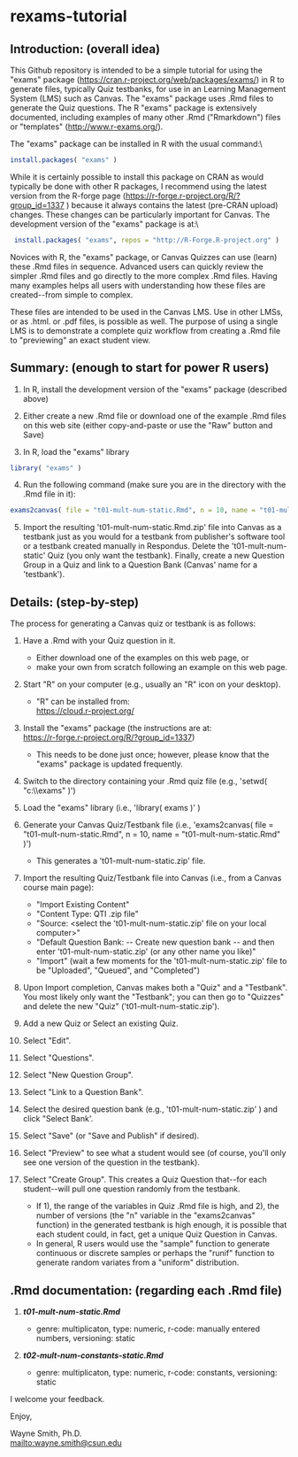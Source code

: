 # rexams-tutorial

## **Introduction**: (overall idea)

This Github repository is intended to be a simple tutorial for using the "exams" package (https://cran.r-project.org/web/packages/exams/) in R to generate files, typically Quiz testbanks, for use in an Learning Management System (LMS) such as Canvas.
 The "exams" package uses .Rmd files to generate the Quiz questions.  The R "exams" package is extensively documented, including examples of many other .Rmd ("Rmarkdown") files or "templates" (http://www.r-exams.org/).

The "exams" package can be installed in R with the usual command:\
```r
install.packages( "exams" )
```

While it is certainly possible to install this package on CRAN as would typically be done with other R packages,
 I recommend using the latest version from the R-forge page (https://r-forge.r-project.org/R/?group_id=1337
) because it always contains the latest (pre-CRAN upload) changes.
 These changes can be particularly important for Canvas.  The development version of the "exams" package is at:\
```r
 install.packages( "exams", repos = "http://R-Forge.R-project.org" )
```

Novices with R, the "exams" package, or Canvas Quizzes can use (learn) these .Rmd files in sequence.
 Advanced users can quickly review the simpler .Rmd files and go directly to the more complex .Rmd files.
 Having many examples helps all users with understanding how these files are created--from simple to complex.

These files are intended to be used in the Canvas LMS.  Use in other LMSs, or as .html. or .pdf files, is possible as well.
 The purpose of using a single LMS is to demonstrate a complete quiz workflow from creating a .Rmd file to "previewing" an exact student view.


## **Summary**: (enough to start for power R users)

1. In R, install the development version of the "exams" package (described above)

2. Either create a new .Rmd file or download one of the example .Rmd files on this web site (either copy-and-paste or use the "Raw" button and Save)

3. In R, load the "exams" library
```r
library( "exams" )
```

4. Run the following command (make sure you are in the directory with the .Rmd file in it):
```r
exams2canvas( file = "t01-mult-num-static.Rmd", n = 10, name = "t01-mult-num-static.Rmd" )
```

5. Import the resulting 't01-mult-num-static.Rmd.zip' file into Canvas as a testbank just as you would for a testbank from publisher's software tool or a testbank created manually in Respondus.
 Delete the 't01-mult-num-static' Quiz (you only want the testbank).
 Finally, create a new Question Group in a Quiz and link to a Question Bank (Canvas' name for a 'testbank').


## **Details**: (step-by-step)

The process for generating a Canvas quiz or testbank is as follows:

1. Have a .Rmd with your Quiz question in it.
    * Either download one of the examples on this web page, or
    * make your own from scratch following an example on this web page.

2. Start "R" on your computer (e.g., usually an "R" icon on your desktop).
    * "R" can be installed from:\
https://cloud.r-project.org/

3. Install the "exams" package (the instructions are at:\
https://r-forge.r-project.org/R/?group_id=1337)
    * This needs to be done just once; however, please know that the "exams" package is updated frequently.

4. Switch to the directory containing your .Rmd quiz file (e.g., 'setwd( "c:\\\exams" )')

5. Load the "exams" library (i.e., 'library( exams )' )

6. Generate your Canvas Quiz/Testbank file (i.e., 'exams2canvas( file = "t01-mult-num-static.Rmd", n = 10, name = "t01-mult-num-static.Rmd" )')
    * This generates a 't01-mult-num-static.zip' file.

7. Import the resulting Quiz/Testbank file into Canvas (i.e., from a Canvas course main page):
    * "Import Existing Content"
    * "Content Type: QTI .zip file"
    * "Source: <select the 't01-mult-num-static.zip' file on your local computer>"
    * "Default Question Bank: -- Create new question bank -- and then enter 't01-mult-num-static.zip' (or any other name you like)"
    * "Import" (wait a few moments for the 't01-mult-num-static.zip' file to be "Uploaded", "Queued", and "Completed")

8. Upon Import completion, Canvas makes both a "Quiz" and a "Testbank".
 You most likely only want the "Testbank"; you can then go to "Quizzes" and delete the new "Quiz" ('t01-mult-num-static.zip').

9. Add a new Quiz or Select an existing Quiz.

10. Select "Edit".

11. Select "Questions".

12. Select "New Question Group".

13. Select "Link to a Question Bank".

14. Select the desired question bank (e.g., 't01-mult-num-static.zip' ) and click "Select Bank'.

15. Select "Save" (or "Save and Publish" if desired).

16. Select "Preview" to see what a student would see (of course, you'll only see one version of the question in the testbank).

17. Select "Create Group".  This creates a Quiz Question that--for each student--will pull one question randomly from the testbank.
    * If 1), the range of the variables in Quiz .Rmd file is high, and 2), the number of versions (the "n" variable in the "exams2canvas" function) in the generated testbank is high enough, it is possible that each student could, in fact, get a unique Quiz Question in Canvas.
    * In general, R users would use the "sample" function to generate continuous or discrete samples or perhaps the "runif" function to generate random variates from a "uniform" distribution.


## **.Rmd documentation**: (regarding each .Rmd file)

1. ***t01-mult-num-static.Rmd***
    * genre: multiplicaton, type: numeric, r-code: manually entered numbers, versioning: static

2. ***t02-mult-num-constants-static.Rmd***
    * genre: multiplicaton, type: numeric, r-code: constants, versioning: static

I welcome your feedback.


Enjoy,

Wayne Smith, Ph.D.\
<mailto:wayne.smith@csun.edu>

